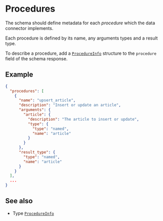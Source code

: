 # Procedures

The schema should define metadata for each _procedure_ which the data connector implements.

Each procedure is defined by its name, any arguments types and a result type.

To describe a procedure, add a [`ProcedureInfo`](../../reference/types.md#procedureinfo) structure to the `procedure` field of the schema response.

## Example

```json
{
  "procedures": [
    {
      "name": "upsert_article",
      "description": "Insert or update an article",
      "arguments": {
        "article": {
          "description": "The article to insert or update",
          "type": {
            "type": "named",
            "name": "article"
          }
        }
      },
      "result_type": {
        "type": "named",
        "name": "article"
      }
    }
  ],
  ...
}
```

## See also

- Type [`ProcedureInfo`](../../reference/types.md#procedureinfo)